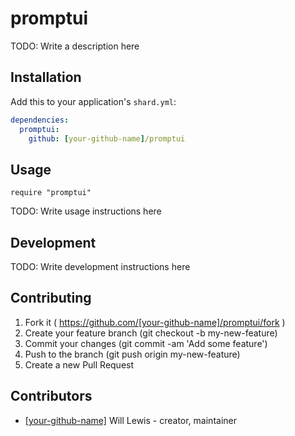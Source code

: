 # promptui

TODO: Write a description here

## Installation

Add this to your application's `shard.yml`:

```yaml
dependencies:
  promptui:
    github: [your-github-name]/promptui
```

## Usage

```crystal
require "promptui"
```

TODO: Write usage instructions here

## Development

TODO: Write development instructions here

## Contributing

1. Fork it ( https://github.com/[your-github-name]/promptui/fork )
2. Create your feature branch (git checkout -b my-new-feature)
3. Commit your changes (git commit -am 'Add some feature')
4. Push to the branch (git push origin my-new-feature)
5. Create a new Pull Request

## Contributors

- [[your-github-name]](https://github.com/[your-github-name]) Will Lewis - creator, maintainer
